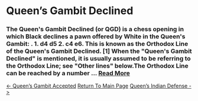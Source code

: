 # Queen’s Gambit Declined

### The Queen's Gambit Declined (or QGD) is a chess opening in which Black declines a pawn offered by White in the Queen's Gambit: . 1. d4 d5 2. c4 e6. This is known as the Orthodox Line of the Queen's Gambit Declined. [1] When the "Queen's Gambit Declined" is mentioned, it is usually assumed to be referring to the Orthodox Line; see "Other lines" below.The Orthodox Line can be reached by a number ...  [Read More](https://en.wikipedia.org/wiki/Queen's_Gambit_Declined)

[<- Queen’s Gambit Accepted](Queen’sGambitAccepted.md)   [Return To Main Page](index.md)   [Queen’s Indian Defense ->](Queen’sIndianDefense.md)
